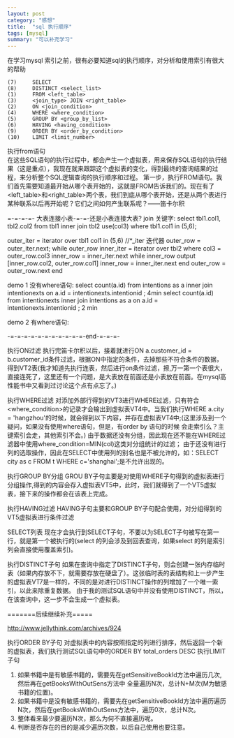 ```yaml
---
layout: post
category: "感想"
title:  "sql 执行顺序"
tags: [mysql]
summary: "可以补充学习"
---
```


在学习mysql 索引之前，很有必要知道sql的执行顺序，对分析和使用索引有很大的帮助

```
(7)     SELECT 
(8)     DISTINCT <select_list>
(1)     FROM <left_table>
(3)     <join_type> JOIN <right_table>
(2)     ON <join_condition>
(4)     WHERE <where_condition>
(5)     GROUP BY <group_by_list>
(6)     HAVING <having_condition>
(9)     ORDER BY <order_by_condition>
(10)    LIMIT <limit_number>
```
执行from语句   
在这些SQL语句的执行过程中，都会产生一个虚拟表，用来保存SQL语句的执行结果（这是重点），我现在就来跟踪这个虚拟表的变化，得到最终的查询结果的过程，来分析整个SQL逻辑查询的执行顺序和过程。
第一步，执行FROM语句。我们首先需要知道最开始从哪个表开始的，这就是FROM告诉我们的。现在有了<left_table>和<right_table>两个表，我们到底从哪个表开始，还是从两个表进行某种联系以后再开始呢？它们之间如何产生联系呢？——笛卡尔积


 =-=-=-=- 大表连接小表-=-=-还是小表连接大表?
 join 关键字:
 select tbl1.col1, tbl2.col2 from tbl1 inner join tbl2 use(col3)
 where tbl1.col1 in (5,6);

 outer_iter = iterator over tbl1 col1 in (5,6)      //*_iter 迭代器
 outer_row = outer_iter.next;
 while outer_row
     inner_iter = iterator over tbl2 where col3 = outer_row.col3
     inner_row = inner_iter.next
     while inner_row
         output [inner_row.col2, outer_row.col1]
         inner_row = inner_iter.next
     end
     outer_row = outer_row.next
 end



 demo 1 没有where语句:
     select count(a.id) from intentions as a inner join intentionexts on a.id = intentionexts.intentionid ; 4min
     select count(a.id) from intentionexts  inner join intentions as a on a.id = intentionexts.intentionid ; 2 min

 demo 2 有where语句:




 -=-=-=-=-=-=-=-=-=-=-=-end-=-=-=-


执行ON过滤
执行完笛卡尔积以后，接着就进行ON a.customer_id = b.customer_id条件过滤，根据ON中指定的条件，去掉那些不符合条件的数据，得到VT2表(我才知道先执行连表，然后进行on条件过滤，擦,万一第一个表很大，直接连死了，这里还有一个问题，是大表放在前面还是小表放在前面。在mysql高性能书中又看到过讨论这个点有点忘了。)

执行WHERE过滤
对添加外部行得到的VT3进行WHERE过滤，只有符合<where_condition>的记录才会输出到虚拟表VT4中。当我们执行WHERE a.city = 'hangzhou'的时候，就会得到以下内容，并存在虚拟表VT4中;(这里涉及到一个疑问，如果没有使用where语句，但是，有order by 语句的时候 会走索引么？主键索引会走，其他索引不会。)
	由于数据还没有分组，因此现在还不能在WHERE过滤器中使用where_condition=MIN(col)这类对分组统计的过滤；
	由于还没有进行列的选取操作，因此在SELECT中使用列的别名也是不被允许的，如：SELECT city as c FROM t WHERE c='shanghai';是不允许出现的。

执行GROUP BY分组
GROU BY子句主要是对使用WHERE子句得到的虚拟表进行分组操作,得到的内容会存入虚拟表VT5中，此时，我们就得到了一个VT5虚拟表，接下来的操作都会在该表上完成。

执行HAVING过滤
HAVING子句主要和GROUP BY子句配合使用，对分组得到的VT5虚拟表进行条件过滤

SELECT列表
现在才会执行到SELECT子句，不要以为SELECT子句被写在第一行，就是第一个被执行的(select 的列会涉及到回表查询，如果select 的列是索引列会直接使用覆盖索引)。

执行DISTINCT子句
如果在查询中指定了DISTINCT子句，则会创建一张内存临时表（如果内存放不下，就需要存放在硬盘了）。这张临时表的表结构和上一步产生的虚拟表VT7是一样的，不同的是对进行DISTINCT操作的列增加了一个唯一索引，以此来除重复数据。
由于我的测试SQL语句中并没有使用DISTINCT，所以，在该查询中，这一步不会生成一个虚拟表。

=======后续继续补充=====

http://www.jellythink.com/archives/924

执行ORDER BY子句
对虚拟表中的内容按照指定的列进行排序，然后返回一个新的虚拟表，我们执行测试SQL语句中的ORDER BY total_orders DESC
执行LIMIT子句


1. 如果书籍中是有敏感书籍的，需要先在getSensitiveBookId方法中遍历几次,然后再在getBooksWithOutSens方法中 全量遍历N次，总计N+M次(M为敏感书籍的位置)。
2. 如果书籍中是没有敏感书籍的，需要先在getSensitiveBookId方法中遍历遍历N次，然后在getBooksWithOutSens方法中，遍历0次，总计N次。
3. 整体看来最少要遍历N次，那么为何不直接遍历呢。
4. 判断是否存在的目的是减少遍历次数，以后自己使用也要注意。
